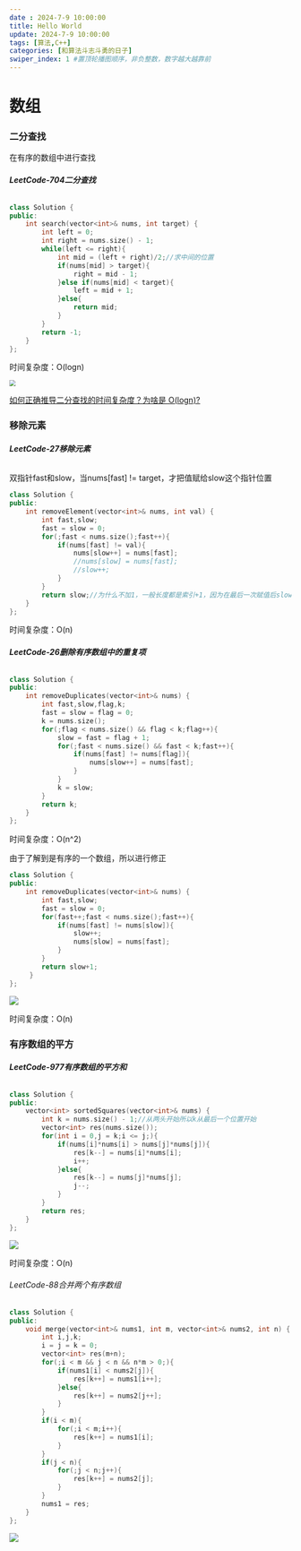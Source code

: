 ```yaml
---
date : 2024-7-9 10:00:00
title: Hello World
update: 2024-7-9 10:00:00
tags: [算法,C++]
categories: [和算法斗志斗勇的日子]
swiper_index: 1 #置顶轮播图顺序，非负整数，数字越大越靠前
---
```

# 数组

### 二分查找

在有序的数组中进行查找

###### **LeetCode-704二分查找**

```c++
class Solution {
public:
    int search(vector<int>& nums, int target) {
        int left = 0;
        int right = nums.size() - 1;
        while(left <= right){
            int mid = (left + right)/2;//求中间的位置
            if(nums[mid] > target){
                right = mid - 1;
            }else if(nums[mid] < target){
                left = mid + 1;
            }else{
                return mid;
            }
        }
        return -1;
    }
};
```

时间复杂度：O(logn)

<img src="https://raw.githubusercontent.com/WhiteIsBlank/Image/main/20240706011507.png" style="zoom:67%;" />

[如何正确推导二分查找的时间复杂度？为啥是 O(logn)?](https://www.bilibili.com/video/BV1aw411A7uL?vd_source=0594117fb42cd21e3bfb0166f3dfae8b)

### 移除元素

###### **LeetCode-27移除元素**

双指针fast和slow，当nums[fast] != target，才把值赋给slow这个指针位置

```c++
class Solution {
public:
    int removeElement(vector<int>& nums, int val) {
        int fast,slow;
        fast = slow = 0;
        for(;fast < nums.size();fast++){
            if(nums[fast] != val){
                nums[slow++] = nums[fast];
                //nums[slow] = nums[fast];
                //slow++;
            }
        }
        return slow;//为什么不加1，一般长度都是索引+1，因为在最后一次赋值后slow自增
    }
};
```

时间复杂度：O(n)

###### **LeetCode-26删除有序数组中的重复项**

```c++
class Solution {
public:
    int removeDuplicates(vector<int>& nums) {
        int fast,slow,flag,k;
        fast = slow = flag = 0;
        k = nums.size();
        for(;flag < nums.size() && flag < k;flag++){
            slow = fast = flag + 1;
            for(;fast < nums.size() && fast < k;fast++){
                if(nums[fast] != nums[flag]){
                    nums[slow++] = nums[fast];
                }
            }
            k = slow;
        }
        return k;
    }
};
```

时间复杂度：O(n^2)

由于了解到是有序的一个数组，所以进行修正

```c++
class Solution {
public:
    int removeDuplicates(vector<int>& nums) {
        int fast,slow;
        fast = slow = 0;
        for(fast++;fast < nums.size();fast++){
            if(nums[fast] != nums[slow]){
                slow++;
                nums[slow] = nums[fast];
            }
        }
        return slow+1;
     }
};
```

![](https://raw.githubusercontent.com/WhiteIsBlank/Image/main/20240707145918.png)

时间复杂度：O(n)

### 有序数组的平方

###### **LeetCode-977有序数组的平方和**

```c++
class Solution {
public:
    vector<int> sortedSquares(vector<int>& nums) {
        int k = nums.size() - 1;//从两头开始所以k从最后一个位置开始
        vector<int> res(nums.size());
        for(int i = 0,j = k;i <= j;){
            if(nums[i]*nums[i] > nums[j]*nums[j]){
                res[k--] = nums[i]*nums[i];
                i++;
            }else{
                res[k--] = nums[j]*nums[j];
                j--;
            }
        }
        return res;
    }
};
```

![](https://raw.githubusercontent.com/WhiteIsBlank/Image/main/20240707152313.png)

时间复杂度：O(n)

###### LeetCode-88合并两个有序数组

```c++
class Solution {
public:
    void merge(vector<int>& nums1, int m, vector<int>& nums2, int n) {
        int i,j,k;
        i = j = k = 0;
        vector<int> res(m+n);
        for(;i < m && j < n && n*m > 0;){
            if(nums1[i] < nums2[j]){
                res[k++] = nums1[i++];   
            }else{
                res[k++] = nums2[j++];
            }
        }
        if(i < m){
            for(;i < m;i++){
                res[k++] = nums1[i];
            }
        }
        if(j < n){
            for(;j < n;j++){
                res[k++] = nums2[j];
            }
        }
        nums1 = res;
    }
};
```

![](https://raw.githubusercontent.com/WhiteIsBlank/Image/main/20240707160753.png)
